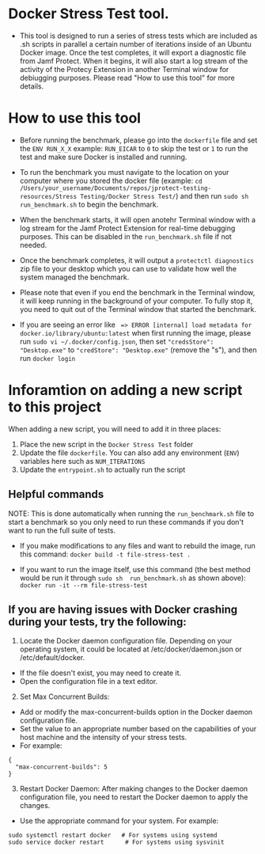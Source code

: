 # Docker Stress Test tool.
- This tool is designed to run a series of stress tests which are included as .sh scripts in parallel a certain number of iterations inside of an Ubuntu Docker image. Once the test completes, it will export a diagnostic file from Jamf Protect. When it begins, it will also start a log stream of the activity of the Protecy Extension in another Terminal window for debiugging purposes. Please read "How to use this tool" for more details. 

# How to use this tool
- Before running the benchmark, please go into the `dockerfile` file and set the `ENV RUN_X_X` example: `RUN_EICAR` to `0` to skip the test or `1` to run the test and make sure Docker is installed and running. 

- To run the benchmark you must navigate to the location on your computer where you stored the docker file (example: `cd /Users/your_username/Documents/repos/jprotect-testing-resources/Stress Testing/Docker Stress Test/`) and then run `sudo sh  run_benchmark.sh` to begin the benchmark. 

- When the benchmark starts, it will open anotehr Terminal window with a log stream for the Jamf Protect Extension for real-time debugging purposes. This can be disabled in the `run_benchmark.sh` file if not needed. 

- Once the benchmark completes, it will output a `protectctl diagnostics` zip file to your desktop which you can use to validate how well the system managed the benchmark.

- Please note that even if you end the benchmark in the Terminal window, it will keep running in the background of your computer. To fully stop it, you need to quit out of the Terminal window that started the benchmark. 

- If you are seeing an error like ` => ERROR [internal] load metadata for docker.io/library/ubuntu:latest` when first running the image, please run `sudo vi ~/.docker/config.json`, then set `"credsStore": "Desktop.exe"` to `"credStore": "Desktop.exe"` (remove the "s"), and then run `docker login`

# Inforamtion on adding a new script to this project
When adding a new script, you will need to add it in three places:
1. Place the new script in the `Docker Stress Test` folder
2. Update the file `dockerfile`. You can also add any environment (`ENV`) variables here such as `NUM_ITERATIONS`
3. Update the `entrypoint.sh` to actually run the script

## Helpful commands
NOTE: This is done automatically when running the `run_benchmark.sh` file to start a benchmark so you only need to run these commands if you don't want to run the full suite of tests. 

- If you make modifications to any files and want to rebuild the image, run this command:
`docker build -t file-stress-test .`

- If you want to run the image itself, use this command (the best method would be run it through `sudo sh  run_benchmark.sh` as shown above):
`docker run -it --rm file-stress-test`

## If you are having issues with Docker crashing during your tests, try the following:

1. Locate the Docker daemon configuration file. Depending on your operating system, it could be located at /etc/docker/daemon.json or /etc/default/docker.
- If the file doesn't exist, you may need to create it.
- Open the configuration file in a text editor.
2. Set Max Concurrent Builds:
- Add or modify the max-concurrent-builds option in the Docker daemon configuration file.
- Set the value to an appropriate number based on the capabilities of your host machine and the intensity of your stress tests.
- For example:
```
{
  "max-concurrent-builds": 5
}

```
3. Restart Docker Daemon: After making changes to the Docker daemon configuration file, you need to restart the Docker daemon to apply the changes.
- Use the appropriate command for your system. For example:
```
sudo systemctl restart docker   # For systems using systemd
sudo service docker restart      # For systems using sysvinit
```

